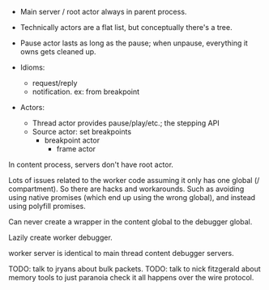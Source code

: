 * Main server / root actor always in parent process.
* Technically actors are a flat list, but conceptually there's a tree.
* Pause actor lasts as long as the pause; when unpause, everything it owns gets
  cleaned up.

* Idioms:
  * request/reply
  * notification. ex: from breakpoint

* Actors:
  * Thread actor provides pause/play/etc.; the stepping API
  * Source actor: set breakpoints
    * breakpoint actor
      * frame actor

In content process, servers don't have root actor.

Lots of issues related to the worker code assuming it only has one global
(/ compartment).  So there are hacks and workarounds.  Such as avoiding using
native promises (which end up using the wrong global), and instead using
polyfill promises.

Can never create a wrapper in the content global to the debugger global.

Lazily create worker debugger.

worker server is identical to main thread content debugger servers.



TODO: talk to jryans about bulk packets.
TODO: talk to nick fitzgerald about memory tools to just paranoia check it all
  happens over the wire protocol.
